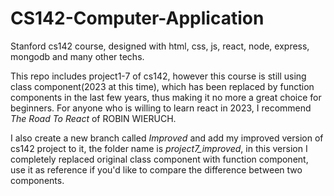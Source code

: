 # CS142-Computer-Application
Stanford cs142 course, designed with html, css, js, react, node, express, mongodb and many other techs.

This repo includes project1-7 of cs142, however this course is still using class component(2023 at this time), which has been replaced by function components in the last few years, 
thus making it no more a great choice for beginners.
For anyone who is willing to learn react in 2023, I recommend _The Road To React_ of ROBIN WIERUCH.

I also create a new branch called _Improved_ and add my improved version of cs142 project to it, the folder name is _project7_improved_, in this version I completely replaced
original class component with function component, use it as reference if you'd like to compare the difference between two components.

